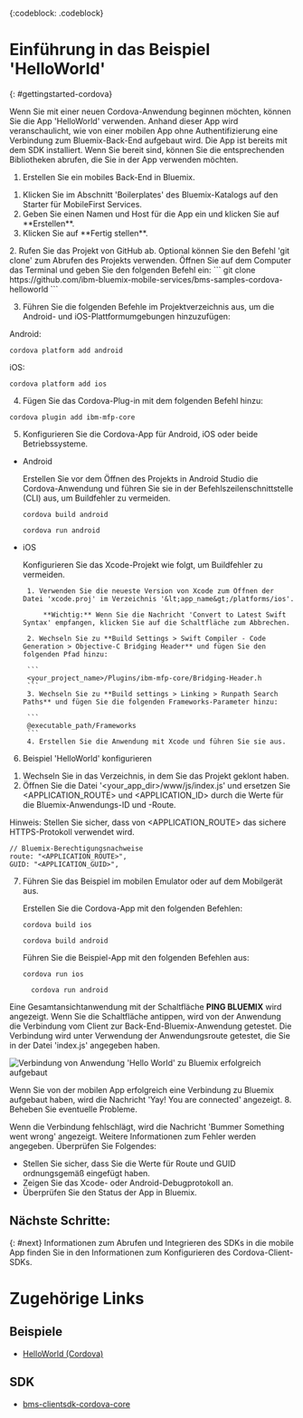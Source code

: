 <!-- Attribute definitions -->
{:codeblock: .codeblock}

# Einführung in das Beispiel 'HelloWorld'
{: #gettingstarted-cordova}

Wenn Sie mit einer neuen Cordova-Anwendung beginnen möchten, können Sie die App 'HelloWorld' verwenden. Anhand dieser App wird veranschaulicht, wie von einer mobilen App ohne Authentifizierung eine Verbindung zum Bluemix-Back-End aufgebaut wird. Die App ist bereits mit dem SDK installiert. Wenn Sie bereit sind, können Sie die entsprechenden Bibliotheken abrufen, die Sie in der App verwenden möchten. 

1. Erstellen Sie ein mobiles Back-End in Bluemix. 
<ol>
	<li>Klicken Sie im Abschnitt 'Boilerplates' des Bluemix-Katalogs auf den Starter für MobileFirst Services. </li>
    	<li>Geben Sie einen Namen und Host für die App ein und klicken Sie auf **Erstellen**. </li>
    	<li>Klicken Sie auf **Fertig stellen**. </li>
</ol>
2. Rufen Sie das Projekt von GitHub ab. Optional können Sie den Befehl 'git clone' zum Abrufen des Projekts verwenden. Öffnen Sie auf dem Computer das Terminal und geben Sie den folgenden Befehl ein:
```
git clone https://github.com/ibm-bluemix-mobile-services/bms-samples-cordova-helloworld
```

3. Führen Sie die folgenden Befehle im Projektverzeichnis aus, um die Android- und iOS-Plattformumgebungen hinzuzufügen: 

Android:
```
cordova platform add android
```

iOS:
```
cordova platform add ios
```

4. Fügen Sie das Cordova-Plug-in mit dem folgenden Befehl hinzu:
```
cordova plugin add ibm-mfp-core
```

5. Konfigurieren Sie die Cordova-App für Android, iOS oder beide Betriebssysteme. 

 * Android

	 Erstellen Sie vor dem Öffnen des Projekts in Android Studio die Cordova-Anwendung und führen Sie sie in der Befehlszeilenschnittstelle (CLI) aus, um Buildfehler zu vermeiden. 

	 ```
	 cordova build android
	 ```

	 ```
	 cordova run android
	 ```

 * iOS

	 Konfigurieren Sie das Xcode-Projekt wie folgt, um Buildfehler zu vermeiden. 

	    1. Verwenden Sie die neueste Version von Xcode zum Öffnen der Datei 'xcode.proj' im Verzeichnis '&lt;app_name&gt;/platforms/ios'. 

			**Wichtig:** Wenn Sie die Nachricht 'Convert to Latest Swift Syntax' empfangen, klicken Sie auf die Schaltfläche zum Abbrechen. 

		2. Wechseln Sie zu **Build Settings > Swift Compiler - Code Generation > Objective-C Bridging Header** und fügen Sie den folgenden Pfad hinzu: 

		```
		<your_project_name>/Plugins/ibm-mfp-core/Bridging-Header.h
		```
		3. Wechseln Sie zu **Build settings > Linking > Runpath Search Paths** und fügen Sie die folgenden Frameworks-Parameter hinzu: 

		```
		@executable_path/Frameworks
		```
		4. Erstellen Sie die Anwendung mit Xcode und führen Sie sie aus. 

6. Beispiel 'HelloWorld' konfigurieren
<ol>
	<li>Wechseln Sie in das Verzeichnis, in dem Sie das Projekt geklont haben. </li>
	<li>Öffnen Sie die Datei '&lt;your_app_dir&gt;/www/js/index.js' und ersetzen Sie &lt;APPLICATION_ROUTE&gt; und &lt;APPLICATION_ID&gt; durch die Werte für die Bluemix-Anwendungs-ID und -Route. </li>
</ol>

Hinweis: Stellen Sie sicher, dass von &lt;APPLICATION_ROUTE&gt; das sichere HTTPS-Protokoll verwendet wird. 

```
// Bluemix-Berechtigungsnachweise
route: "<APPLICATION_ROUTE>",
GUID: "<APPLICATION_GUID>",
```

7. Führen Sie das Beispiel im mobilen Emulator oder auf dem Mobilgerät aus. 

   Erstellen Sie die Cordova-App mit den folgenden Befehlen: 
	 ```
	 cordova build ios
	 ```
	 ```
	 cordova build android
	 ```

   Führen Sie die Beispiel-App mit den folgenden Befehlen aus: 
	 ```
	 cordova run ios
	 ```
   ```
	 cordova run android
	 ```


Eine Gesamtansichtanwendung mit der Schaltfläche **PING BLUEMIX** wird angezeigt. Wenn Sie die Schaltfläche antippen, wird von der Anwendung die Verbindung vom Client zur Back-End-Bluemix-Anwendung getestet. Die Verbindung wird unter Verwendung der Anwendungsroute getestet, die Sie in der Datei 'index.js' angegeben haben. 


![Verbindung von Anwendung 'Hello World' zu Bluemix erfolgreich aufgebaut](images/yayconnected.jpg "Abbildung 1. Verbindung von Anwendung 'Hello World' zu Bluemix erfolgreich aufgebaut")

Wenn Sie von der mobilen App erfolgreich eine Verbindung zu Bluemix aufgebaut haben, wird die Nachricht 'Yay! You are connected' angezeigt. 
8. Beheben Sie eventuelle Probleme. 

<!--![Hello World application not connected to Bluemix](images/bummer_android.jpg "Figure 2. Hello World application not connected to Bluemix")-->

Wenn die Verbindung fehlschlägt, wird die Nachricht 'Bummer Something went wrong' angezeigt. Weitere Informationen zum Fehler werden angegeben. Überprüfen Sie Folgendes: 
 * Stellen Sie sicher, dass Sie die Werte für Route und GUID ordnungsgemäß eingefügt haben. 
 * Zeigen Sie das Xcode- oder Android-Debugprotokoll an. 
 * Überprüfen Sie den Status der App in Bluemix. 

## Nächste Schritte: 
{: #next}
Informationen zum Abrufen und Integrieren des SDKs in die mobile App finden Sie in den Informationen zum Konfigurieren des Cordova-Client-SDKs. 

# Zugehörige Links

## Beispiele
   * [HelloWorld (Cordova)](https://github.com/ibm-bluemix-mobile-services/bms-samples-cordova-helloworld)

## SDK
   * [bms-clientsdk-cordova-core](https://github.com/ibm-bluemix-mobile-services/bms-clientsdk-cordova-plugin-core)

<!--## api
   * [Core API](https://www.{DomainName}/docs/api/content/api/mobilefirst/cordova/core-api-doc/overview-summary.html)
-->
